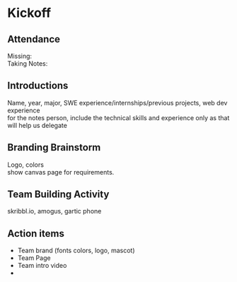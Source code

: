 # Kickoff

## Attendance
Missing:  
Taking Notes:  

## Introductions
Name, year, major, SWE experience/internships/previous projects, web dev experience   
for the notes person, include the technical skills and experience only as that will help us delegate

## Branding Brainstorm
Logo, colors  
show canvas page for requirements. 

## Team Building Activity
skribbl.io, amogus, gartic phone

## Action items
  * Team brand (fonts colors, logo, mascot)
  * Team Page
  * Team intro video
  * 